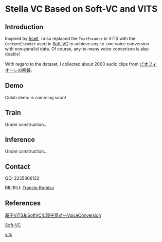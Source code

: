 # Stella VC Based on Soft-VC and VITS

## Introduction

Inspired by [Rcell](https://space.bilibili.com/343303724/?spm_id_from=333.999.0.0), I also replaced the `TextEncoder` in VITS with the `ContentEncoder` used in [Soft-VC](https://github.com/bshall/soft-vc) to achieve any-to-one voice conversion with non-parallel data. Of course, any-to-many voice converison is also doable!

With regard to the dataset, I collected about 2000 audio clips from [ピオフィオーレの晩鐘](https://zh.moegirl.org.cn/%E8%99%94%E8%AF%9A%E4%B9%8B%E8%8A%B1%E7%9A%84%E6%99%9A%E9%92%9F).

## Demo

Colab demo is comming soon!

## Train

Under construction...

## Inference

Under construction...

## Contact

QQ: 2235306122

BILIBILI: [Francis-Komizu](https://space.bilibili.com/636704927)

## References

[基于VITS和SoftVC实现任意对一VoiceConversion](https://www.bilibili.com/video/BV1S14y1x78X?share_source=copy_web&vd_source=630b87174c967a898cae3765fba3bfa8)

[Soft-VC](https://github.com/bshall/soft-vc)

[vits](https://github.com/jaywalnut310/vits)
